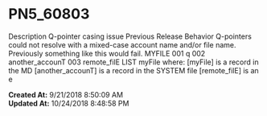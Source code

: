 # PN5_60803

Description Q-pointer casing issue Previous Release Behavior Q-pointers could not resolve with a mixed-case account name and/or file name. Previously something like this would fail. MYFILE 001 q 002 another_accounT 003 remote_filE LIST myFile where: [myFile] is a record in the MD [another_accounT] is a record in the SYSTEM file [remote_filE] is an e  

**Created At:** 9/21/2018 8:50:09 AM  
**Updated At:** 10/24/2018 8:48:58 PM  

